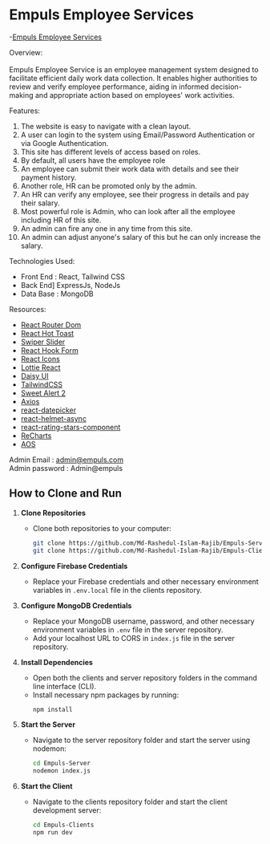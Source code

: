# Empuls Employee Services



-[Empuls Employee Services](https://assignment-12-20a84.web.app)

Overview: <br /><br />
Empuls Employee Service is an employee management system designed to facilitate efficient daily work data collection. It enables higher authorities to review and verify employee performance, aiding in informed decision-making and appropriate action based on employees' work activities.

Features:

1. The website is easy to navigate with a clean layout.
2. A user can login to the system using Email/Password Authentication or via Google Authentication.
3. This site has different levels of access based on roles.
4. By default, all users have the employee role
5. An employee can submit their work data with details and see their payment history.
6. Another role, HR can be promoted only by the admin.
7. An HR can verify any employee, see their progress in details and pay their salary.
8. Most powerful role is Admin, who can look after all the employee including HR of this site.
9. An admin can fire any one in any time from this site.
10. An admin can adjust anyone's salary of this but he can only increase the salary.

Technologies Used:
- Front End : React, Tailwind CSS
- Back End]  ExpressJs, NodeJs
- Data Base : MongoDB



Resources:

- [React Router Dom](https://reactrouter.com/en/main)
- [React Hot Toast](https://react-hot-toast.com/)
- [Swiper Slider](https://swiperjs.com/react)
- [React Hook Form](https://swiperjs.com/react)
- [React Icons](https://react-icons.github.io/react-icons/)
- [Lottie React](https://lottiereact.com/)
- [Daisy UI](https://daisyui.com/)
- [TailwindCSS](https://tailwindcss.com/)
- [Sweet Alert 2](https://sweetalert2.github.io/)
- [Axios](https://axios-http.com/)
- [react-datepicker](https://reactdatepicker.com/)
- [react-helmet-async](https://www.npmjs.com/package/react-helmet-async)
- [react-rating-stars-component](https://www.npmjs.com/package/react-rating-stars-component)
- [ReCharts](https://recharts.org/)
- [AOS](https://michalsnik.github.io/aos/)


Admin Email : admin@empuls.com <br />
Admin password : Admin@empuls


## How to Clone and Run

1. **Clone Repositories**
   - Clone both repositories to your computer:
     ```bash
     git clone https://github.com/Md-Rashedul-Islam-Rajib/Empuls-Server
     git clone https://github.com/Md-Rashedul-Islam-Rajib/Empuls-Clients
     ```

2. **Configure Firebase Credentials**
   - Replace your Firebase credentials and other necessary environment variables in `.env.local` file in the clients repository.

3. **Configure MongoDB Credentials**
   - Replace your MongoDB username, password, and other necessary environment variables in `.env` file in the server repository.
   - Add your localhost URL to CORS in `index.js` file in the server repository.

4. **Install Dependencies**
   - Open both the clients and server repository folders in the command line interface (CLI).
   - Install necessary npm packages by running:
     ```bash
     npm install
     ```

5. **Start the Server**
   - Navigate to the server repository folder and start the server using nodemon:
     ```bash
     cd Empuls-Server
     nodemon index.js
     ```

6. **Start the Client**
   - Navigate to the clients repository folder and start the client development server:
     ```bash
     cd Empuls-Clients
     npm run dev
     ```
